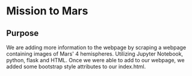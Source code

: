 # Mission to Mars


## Purpose

We are adding more information to the webpage by scraping a webpage containing images of Mars' 4 hemispheres. Utilizing Jupyter Notebook, python, flask and HTML. Once we were able to add to our webpage, we added some bootstrap style attributes to our index.html.
